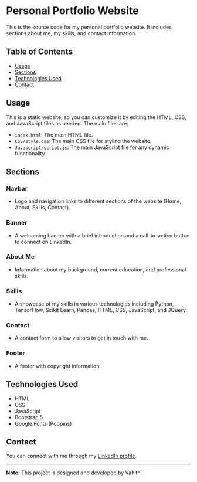 # Personal Portfolio Website

This is the source code for my personal portfolio website. It includes sections about me, my skills, and contact information.

## Table of Contents

- [Usage](#usage)
- [Sections](#sections)
- [Technologies Used](#technologies-used)
- [Contact](#contact)

## Usage

This is a static website, so you can customize it by editing the HTML, CSS, and JavaScript files as needed. The main files are:

- `index.html`: The main HTML file.
- `CSS/style.css`: The main CSS file for styling the website.
- `Javascript/script.js`: The main JavaScript file for any dynamic functionality.

## Sections

### Navbar

- Logo and navigation links to different sections of the website (Home, About, Skills, Contact).

### Banner

- A welcoming banner with a brief introduction and a call-to-action button to connect on LinkedIn.

### About Me

- Information about my background, current education, and professional skills.

### Skills

- A showcase of my skills in various technologies including Python, TensorFlow, Scikit Learn, Pandas, HTML, CSS, JavaScript, and JQuery.

### Contact

- A contact form to allow visitors to get in touch with me.

### Footer

- A footer with copyright information.

## Technologies Used

- HTML
- CSS
- JavaScript
- Bootstrap 5
- Google Fonts (Poppins)

## Contact

You can connect with me through my [LinkedIn profile](https://www.linkedin.com/in/mohammed-vahith/).

---

**Note:** This project is designed and developed by Vahith.
